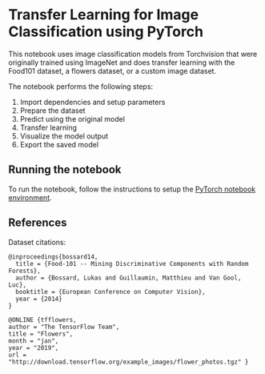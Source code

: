 # Transfer Learning for Image Classification using PyTorch

This notebook uses image classification models from Torchvision that were originally trained 
using ImageNet and does transfer learning with the Food101 dataset, a flowers dataset, or
a custom image dataset.

The notebook performs the following steps:

1. Import dependencies and setup parameters
2. Prepare the dataset
3. Predict using the original model
4. Transfer learning
5. Visualize the model output
6. Export the saved model

## Running the notebook

To run the notebook, follow the instructions to setup the [PyTorch notebook environment](/notebooks#pytorch-environment).
   
## References

Dataset citations:
```
@inproceedings{bossard14,
  title = {Food-101 -- Mining Discriminative Components with Random Forests},
  author = {Bossard, Lukas and Guillaumin, Matthieu and Van Gool, Luc},
  booktitle = {European Conference on Computer Vision},
  year = {2014}
}

@ONLINE {tfflowers,
author = "The TensorFlow Team",
title = "Flowers",
month = "jan",
year = "2019",
url = "http://download.tensorflow.org/example_images/flower_photos.tgz" }
```
